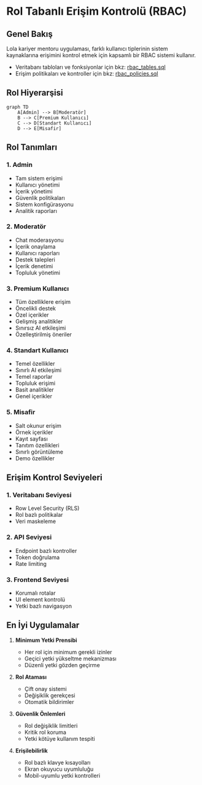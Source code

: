 # Rol Tabanlı Erişim Kontrolü (RBAC)

## Genel Bakış

Lola kariyer mentoru uygulaması, farklı kullanıcı tiplerinin sistem kaynaklarına erişimini kontrol etmek için kapsamlı bir RBAC sistemi kullanır. 

- Veritabanı tabloları ve fonksiyonlar için bkz: [rbac_tables.sql](../code_examples/rbac_tables.sql)
- Erişim politikaları ve kontroller için bkz: [rbac_policies.sql](../code_examples/rbac_policies.sql)

## Rol Hiyerarşisi

```mermaid
graph TD
    A[Admin] --> B[Moderatör]
    B --> C[Premium Kullanıcı]
    C --> D[Standart Kullanıcı]
    D --> E[Misafir]
```

## Rol Tanımları

### 1. Admin
- Tam sistem erişimi
- Kullanıcı yönetimi
- İçerik yönetimi
- Güvenlik politikaları
- Sistem konfigürasyonu
- Analitik raporları

### 2. Moderatör
- Chat moderasyonu
- İçerik onaylama
- Kullanıcı raporları
- Destek talepleri
- İçerik denetimi
- Topluluk yönetimi

### 3. Premium Kullanıcı
- Tüm özelliklere erişim
- Öncelikli destek
- Özel içerikler
- Gelişmiş analitikler
- Sınırsız AI etkileşimi
- Özelleştirilmiş öneriler

### 4. Standart Kullanıcı
- Temel özellikler
- Sınırlı AI etkileşimi
- Temel raporlar
- Topluluk erişimi
- Basit analitikler
- Genel içerikler

### 5. Misafir
- Salt okunur erişim
- Örnek içerikler
- Kayıt sayfası
- Tanıtım özellikleri
- Sınırlı görüntüleme
- Demo özellikler

## Erişim Kontrol Seviyeleri

### 1. Veritabanı Seviyesi
- Row Level Security (RLS)
- Rol bazlı politikalar
- Veri maskeleme

### 2. API Seviyesi
- Endpoint bazlı kontroller
- Token doğrulama
- Rate limiting

### 3. Frontend Seviyesi
- Korumalı rotalar
- UI element kontrolü
- Yetki bazlı navigasyon

## En İyi Uygulamalar

1. **Minimum Yetki Prensibi**
   - Her rol için minimum gerekli izinler
   - Geçici yetki yükseltme mekanizması
   - Düzenli yetki gözden geçirme

2. **Rol Ataması**
   - Çift onay sistemi
   - Değişiklik gerekçesi
   - Otomatik bildirimler

3. **Güvenlik Önlemleri**
   - Rol değişiklik limitleri
   - Kritik rol koruma
   - Yetki kötüye kullanım tespiti

4. **Erişilebilirlik**
   - Rol bazlı klavye kısayolları
   - Ekran okuyucu uyumluluğu
   - Mobil-uyumlu yetki kontrolleri
